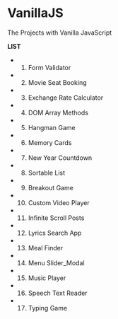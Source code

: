 # VanillaJS
The Projects with Vanilla JavaScript

**LIST**
- 1. Form Validator
- 2. Movie Seat Booking
- 3. Exchange Rate Calculator
- 4. DOM Array Methods
- 5. Hangman Game
- 6. Memory Cards
- 7. New Year Countdown
- 8. Sortable List
- 9. Breakout Game
- 10. Custom Video Player
- 11. Infinite Scroll Posts
- 12. Lyrics Search App
- 13. Meal Finder
- 14. Menu Slider_Modal
- 15. Music Player
- 16. Speech Text Reader
- 17. Typing Game
